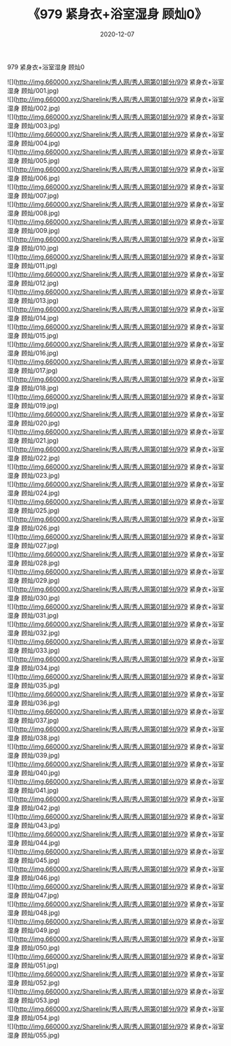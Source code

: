 ﻿---
layout: post
title:  《979 紧身衣+浴室湿身 顾灿0》
date:   2020-12-07
img: http://img.660000.xyz/Sharelink/秀人网/秀人网第01部分/979 紧身衣+浴室湿身 顾灿0/000.jpg
categories: [美女, 清纯, 唯美]
---

979 紧身衣+浴室湿身 顾灿0

  ![](http://img.660000.xyz/Sharelink/秀人网/秀人网第01部分/979 紧身衣+浴室湿身 顾灿/001.jpg) <br> ![](http://img.660000.xyz/Sharelink/秀人网/秀人网第01部分/979 紧身衣+浴室湿身 顾灿/002.jpg) <br> ![](http://img.660000.xyz/Sharelink/秀人网/秀人网第01部分/979 紧身衣+浴室湿身 顾灿/003.jpg) <br> ![](http://img.660000.xyz/Sharelink/秀人网/秀人网第01部分/979 紧身衣+浴室湿身 顾灿/004.jpg) <br> ![](http://img.660000.xyz/Sharelink/秀人网/秀人网第01部分/979 紧身衣+浴室湿身 顾灿/005.jpg) <br> ![](http://img.660000.xyz/Sharelink/秀人网/秀人网第01部分/979 紧身衣+浴室湿身 顾灿/006.jpg) <br> ![](http://img.660000.xyz/Sharelink/秀人网/秀人网第01部分/979 紧身衣+浴室湿身 顾灿/007.jpg) <br> ![](http://img.660000.xyz/Sharelink/秀人网/秀人网第01部分/979 紧身衣+浴室湿身 顾灿/008.jpg) <br> ![](http://img.660000.xyz/Sharelink/秀人网/秀人网第01部分/979 紧身衣+浴室湿身 顾灿/009.jpg) <br> ![](http://img.660000.xyz/Sharelink/秀人网/秀人网第01部分/979 紧身衣+浴室湿身 顾灿/010.jpg) <br> ![](http://img.660000.xyz/Sharelink/秀人网/秀人网第01部分/979 紧身衣+浴室湿身 顾灿/011.jpg) <br> ![](http://img.660000.xyz/Sharelink/秀人网/秀人网第01部分/979 紧身衣+浴室湿身 顾灿/012.jpg) <br> ![](http://img.660000.xyz/Sharelink/秀人网/秀人网第01部分/979 紧身衣+浴室湿身 顾灿/013.jpg) <br> ![](http://img.660000.xyz/Sharelink/秀人网/秀人网第01部分/979 紧身衣+浴室湿身 顾灿/014.jpg) <br> ![](http://img.660000.xyz/Sharelink/秀人网/秀人网第01部分/979 紧身衣+浴室湿身 顾灿/015.jpg) <br> ![](http://img.660000.xyz/Sharelink/秀人网/秀人网第01部分/979 紧身衣+浴室湿身 顾灿/016.jpg) <br> ![](http://img.660000.xyz/Sharelink/秀人网/秀人网第01部分/979 紧身衣+浴室湿身 顾灿/017.jpg) <br> ![](http://img.660000.xyz/Sharelink/秀人网/秀人网第01部分/979 紧身衣+浴室湿身 顾灿/018.jpg) <br> ![](http://img.660000.xyz/Sharelink/秀人网/秀人网第01部分/979 紧身衣+浴室湿身 顾灿/019.jpg) <br> ![](http://img.660000.xyz/Sharelink/秀人网/秀人网第01部分/979 紧身衣+浴室湿身 顾灿/020.jpg) <br> ![](http://img.660000.xyz/Sharelink/秀人网/秀人网第01部分/979 紧身衣+浴室湿身 顾灿/021.jpg) <br> ![](http://img.660000.xyz/Sharelink/秀人网/秀人网第01部分/979 紧身衣+浴室湿身 顾灿/022.jpg) <br> ![](http://img.660000.xyz/Sharelink/秀人网/秀人网第01部分/979 紧身衣+浴室湿身 顾灿/023.jpg) <br> ![](http://img.660000.xyz/Sharelink/秀人网/秀人网第01部分/979 紧身衣+浴室湿身 顾灿/024.jpg) <br> ![](http://img.660000.xyz/Sharelink/秀人网/秀人网第01部分/979 紧身衣+浴室湿身 顾灿/025.jpg) <br> ![](http://img.660000.xyz/Sharelink/秀人网/秀人网第01部分/979 紧身衣+浴室湿身 顾灿/026.jpg) <br> ![](http://img.660000.xyz/Sharelink/秀人网/秀人网第01部分/979 紧身衣+浴室湿身 顾灿/027.jpg) <br> ![](http://img.660000.xyz/Sharelink/秀人网/秀人网第01部分/979 紧身衣+浴室湿身 顾灿/028.jpg) <br> ![](http://img.660000.xyz/Sharelink/秀人网/秀人网第01部分/979 紧身衣+浴室湿身 顾灿/029.jpg) <br> ![](http://img.660000.xyz/Sharelink/秀人网/秀人网第01部分/979 紧身衣+浴室湿身 顾灿/030.jpg) <br> ![](http://img.660000.xyz/Sharelink/秀人网/秀人网第01部分/979 紧身衣+浴室湿身 顾灿/031.jpg) <br> ![](http://img.660000.xyz/Sharelink/秀人网/秀人网第01部分/979 紧身衣+浴室湿身 顾灿/032.jpg) <br> ![](http://img.660000.xyz/Sharelink/秀人网/秀人网第01部分/979 紧身衣+浴室湿身 顾灿/033.jpg) <br> ![](http://img.660000.xyz/Sharelink/秀人网/秀人网第01部分/979 紧身衣+浴室湿身 顾灿/034.jpg) <br> ![](http://img.660000.xyz/Sharelink/秀人网/秀人网第01部分/979 紧身衣+浴室湿身 顾灿/035.jpg) <br> ![](http://img.660000.xyz/Sharelink/秀人网/秀人网第01部分/979 紧身衣+浴室湿身 顾灿/036.jpg) <br> ![](http://img.660000.xyz/Sharelink/秀人网/秀人网第01部分/979 紧身衣+浴室湿身 顾灿/037.jpg) <br> ![](http://img.660000.xyz/Sharelink/秀人网/秀人网第01部分/979 紧身衣+浴室湿身 顾灿/038.jpg) <br> ![](http://img.660000.xyz/Sharelink/秀人网/秀人网第01部分/979 紧身衣+浴室湿身 顾灿/039.jpg) <br> ![](http://img.660000.xyz/Sharelink/秀人网/秀人网第01部分/979 紧身衣+浴室湿身 顾灿/040.jpg) <br> ![](http://img.660000.xyz/Sharelink/秀人网/秀人网第01部分/979 紧身衣+浴室湿身 顾灿/041.jpg) <br> ![](http://img.660000.xyz/Sharelink/秀人网/秀人网第01部分/979 紧身衣+浴室湿身 顾灿/042.jpg) <br> ![](http://img.660000.xyz/Sharelink/秀人网/秀人网第01部分/979 紧身衣+浴室湿身 顾灿/043.jpg) <br> ![](http://img.660000.xyz/Sharelink/秀人网/秀人网第01部分/979 紧身衣+浴室湿身 顾灿/044.jpg) <br> ![](http://img.660000.xyz/Sharelink/秀人网/秀人网第01部分/979 紧身衣+浴室湿身 顾灿/045.jpg) <br> ![](http://img.660000.xyz/Sharelink/秀人网/秀人网第01部分/979 紧身衣+浴室湿身 顾灿/046.jpg) <br> ![](http://img.660000.xyz/Sharelink/秀人网/秀人网第01部分/979 紧身衣+浴室湿身 顾灿/047.jpg) <br> ![](http://img.660000.xyz/Sharelink/秀人网/秀人网第01部分/979 紧身衣+浴室湿身 顾灿/048.jpg) <br> ![](http://img.660000.xyz/Sharelink/秀人网/秀人网第01部分/979 紧身衣+浴室湿身 顾灿/049.jpg) <br> ![](http://img.660000.xyz/Sharelink/秀人网/秀人网第01部分/979 紧身衣+浴室湿身 顾灿/050.jpg) <br> ![](http://img.660000.xyz/Sharelink/秀人网/秀人网第01部分/979 紧身衣+浴室湿身 顾灿/051.jpg) <br> ![](http://img.660000.xyz/Sharelink/秀人网/秀人网第01部分/979 紧身衣+浴室湿身 顾灿/052.jpg) <br> ![](http://img.660000.xyz/Sharelink/秀人网/秀人网第01部分/979 紧身衣+浴室湿身 顾灿/053.jpg) <br> ![](http://img.660000.xyz/Sharelink/秀人网/秀人网第01部分/979 紧身衣+浴室湿身 顾灿/054.jpg) <br> ![](http://img.660000.xyz/Sharelink/秀人网/秀人网第01部分/979 紧身衣+浴室湿身 顾灿/055.jpg) <br>